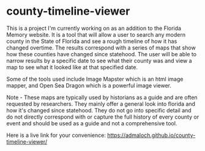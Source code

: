 # county-timeline-viewer

This is a project I'm currently working on as an addition to the Florida Memory website. It is a tool that will allow a user to search any modern county in the State of Florida and see a rough timeline of how it has changed overtime. The results correspond with a series of maps that show how these counties have changed since statehood. The user will be able to narrow results by a specific date to see what their county was and view a map to see what it looked like at that specified date.

Some of the tools used include Image Mapster which is an html image mapper, and Open Sea Dragon which is a powerful image viewer.

Note - These maps are typically used by historians as a guide and are often requested by researchers. They mainly offer a general look into florida and how it's changed since statehood. They do not go into specific detail and do not directly correspond with or capture the full history of every county or event and should be used as a guide and not a comprehensive tool. 



Here is a live link for your convenience:
https://admaloch.github.io/county-timeline-viewer/
